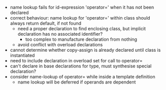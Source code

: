   * name lookup fails for id-expression 'operator=' when it has not been declared
  * correct behaviour: name lookup for 'operator=' within class should always return default, if not found
    * need a proper declaration to find enclosing class, but implicit declaration has no associated identifier?
      * too complex to manufacture declaration from nothing
    * avoid conflict with overload declarations
  * cannot determine whether copy-assign is already declared until class is instantiated
  * need to include declaration in overload set for call to operator=
  * can't declare in base declarations for type, must synthesise special declaration?
  * consider name-lookup of operator= while inside a template definition
    * name lookup will be deferred if operands are dependent
